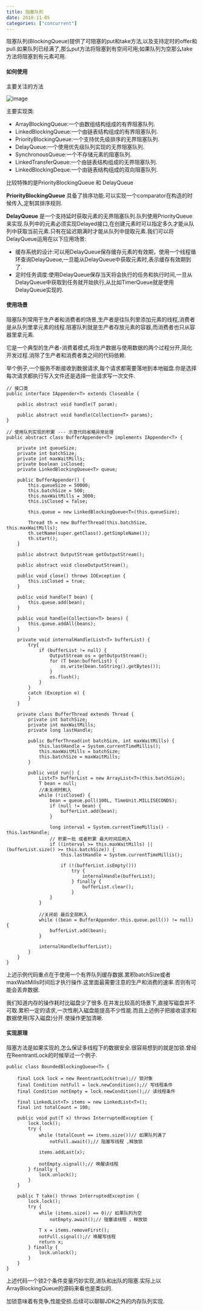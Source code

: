 ```yaml
---
title: 阻塞队列
date: 2018-11-05
categories: ["concurrent"]
---
```


阻塞队列(BlockingQueue)提供了可阻塞的put和take方法,以及支持定时的offer和pull.如果队列已经满了,那么put方法将阻塞到有空间可用;如果队列为空那么take方法将阻塞到有元素可用.
<!--more-->

#### 如何使用

主要关注的方法

![image](blocking_queue_method.png)

主要实现类:

- ArrayBlockingQueue:一个由数组结构组成的有界阻塞队列.
- LinkedBlockingQueue:一个由链表结构组成的有界阻塞队列.
- PriorityBlockingQueue:一个支持优先级排序的无界阻塞队列.
- DelayQueue:一个使用优先级队列实现的无界阻塞队列.
- SynchronousQueue:一个不存储元素的阻塞队列.
- LinkedTransferQueue:一个由链表结构组成的无界阻塞队列.
- LinkedBlockingDeque:一个由链表结构组成的双向阻塞队列.


比较特殊的是PriorityBlockingQueue 和 DelayQueue

**PriorityBlockingQueue** 具备了排序功能.可以实现一个comparator在构造的时候传入,定制其排序规则.

**DelayQueue** 是一个支持延时获取元素的无界阻塞队列.队列使用PriorityQueue来实现.队列中的元素必须实现Delayed接口,在创建元素时可以指定多久才能从队列中获取当前元素.只有在延迟期满时才能从队列中提取元素.我们可以将DelayQueue运用在以下应用场景:

- 缓存系统的设计:可以用DelayQueue保存缓存元素的有效期，使用一个线程循环查询DelayQueue,一旦能从DelayQueue中获取元素时,表示缓存有效期到了.
- 定时任务调度:使用DelayQueue保存当天将会执行的任务和执行时间,一旦从DelayQueue中获取到任务就开始执行,从比如TimerQueue就是使用DelayQueue实现的.

#### 使用场景

阻塞队列常用于生产者和消费者的场景,生产者是往队列里添加元素的线程,消费者是从队列里拿元素的线程.阻塞队列就是生产者存放元素的容器,而消费者也只从容器里拿元素.

它是一个典型的生产者-消费着模式,将生产数据与使用数据的两个过程分开,简化开发过程.消除了生产者和消费者类之间的代码依赖.

举个例子,一个服务不断接收到数据请求,每个请求都需要落地到本地磁盘.你是选择每次请求都执行写入文件还是选择一批请求写一次文件.


```
// 接口类
public interface IAppender<T> extends Closeable {
	
	public abstract void handle(T param);
	
	public abstract void handle(Collection<T> params);
}

// 使用队列实现的积累 --- 示意代码省略异常处理
public abstract class BufferAppender<T> implements IAppender<T> {
	
	private int queueSize;
	private int batchSize;
	private int maxWaitMills;
	private boolean isClosed;
	private LinkedBlockingQueue<T> queue;

	public BufferAppender() {
		this.queueSize = 50000;
		this.batchSize = 500;
		this.maxWaitMills = 3000;
		this.isClosed = false;

		this.queue = new LinkedBlockingQueue<T>(this.queueSize);

		Thread th = new BufferThread(this.batchSize, this.maxWaitMills);
		th.setName(super.getClass().getSimpleName());
		th.start();
	}

	public abstract OutputStream getOutputStream();

	public abstract void closeOutputStream();

	public void close() throws IOException {
		this.isClosed = true;
	}

	public void handle(T bean) {
		this.queue.add(bean);
	}

	public void handle(Collection<T> beans) {
		this.queue.addAll(beans);
	}

	private void internalHandle(List<T> bufferList) {
		try{
			if (bufferList != null) {
				OutputStream os = getOutputStream();
				for (T bean:bufferList) {
					os.write(bean.toString().getBytes());
				}
				os.flush();
			}
		}
		catch (Exception e) {
		}
	}

	private class BufferThread extends Thread {
		private int batchSize;
		private int maxWaitMills;
		private long lastHandle;

		public BufferThread(int batchSize, int maxWaitMills) {
			this.lastHandle = System.currentTimeMillis();
			this.maxWaitMills = batchSize;
			this.batchSize = maxWaitMills;
		}

		public void run() {
			List<T> bufferList = new ArrayList<T>(this.batchSize);
			T bean = null;
			//未关闭时刷入
			while (!isClosed) {
				bean = queue.poll(100L, TimeUnit.MILLISECONDS);
				if (null != bean) {
					bufferList.add(bean);
				}

				long interval = System.currentTimeMillis() - this.lastHandle;
				// 积累一批 或者积累 最大时间后刷入
				if ((interval >= this.maxWaitMills) || (bufferList.size() >= this.batchSize)) {
					this.lastHandle = System.currentTimeMillis();

					if (!(bufferList.isEmpty()))
						try {
							internalHandle(bufferList);
						} finally {
							bufferList.clear();
						}
				}
			}
			
			//关闭前 最后全部刷入
			while ((bean = BufferAppender.this.queue.poll()) != null) {
				bufferList.add(bean);
			}

			internalHandle(bufferList);
		}
	}
}
```
上述示例代码重点在于使用一个有界队列缓存数据.累积batchSize或者maxWaitMills时间后才执行操作.这里面最需要注意的生产和消费的速率.否则有可能会丢弃数据.

我们知道内存的操作耗时比磁盘少了很多.在并发比较高的场景下,直接写磁盘并不可取.累积一定的请求,一次性刷入磁盘能提高不少性能.而且上述例子把接收请求和数据使用(写入磁盘)分开.使操作更加清晰.

#### 实现原理

阻塞方法是如果实现的,怎么保证多线程下的数据安全.很容易想到的就是加锁.曾经在ReentrantLock的时候举过一个例子.

```
public class BoundedBlockingQueue<T> {

	final Lock lock = new ReentrantLock(true);// 锁对象
	final Condition notFull = lock.newCondition();// 写线程条件
	final Condition notEmpty = lock.newCondition();// 读线程条件

	final LinkedList<T> items = new LinkedList<T>();
	final int totalCount = 100;

	public void put(T x) throws InterruptedException {
		lock.lock();
		try {
			while (totalCount == items.size())// 如果队列满了
				notFull.await();// 阻塞写线程 ,释放锁

			items.addLast(x);

			notEmpty.signal();// 唤醒读线程
		} finally {
			lock.unlock();
		}
	}

	public T take() throws InterruptedException {
		lock.lock();
		try {
			while (items.size() == 0)// 如果队列为空
				notEmpty.await();// 阻塞读线程 ，释放锁

			T x = items.removeFirst();
			notFull.signal();// 唤醒写线程
			return x;
		} finally {
			lock.unlock();
		}
	}
}
```

上述代码一个锁2个条件变量巧妙实现,进队和出队的阻塞.实际上以ArrayBlockingQueue的源码来看也是类似的.

加锁意味着有竞争,性能受损.后续可以聊聊JDK之外的内存队列实现.